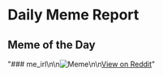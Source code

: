 # Daily Meme Report

## Meme of the Day
"### me_irl\n\n![Meme](https://i.redd.it/qgu7hh5hxmdf1.png)\n\n[View on Reddit](https://redd.it/1m32epl)"
